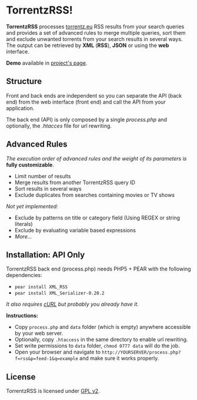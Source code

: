 TorrentzRSS!
===========

**TorrentzRSS** processes [torrentz.eu](http://www.torrentz.eu) RSS results from your search queries and provides a set of advanced rules to merge multiple queries, sort them and exclude unwanted torrents from your search results in several ways. The output can be retrieved by **XML** (**RSS**), **JSON** or using the **web** interface.

**Demo** available in [project's page](http://Theadd.github.io/TorrentzRSS/).

## Structure
Front and back ends are independent so you can separate the API (back end) from the web interface (front end) and call the API from your application.

The back end (API) is only composed by a single *process.php* and optionally, the *.htacces* file for url rewriting.

## Advanced Rules
*The execution order of advanced rules and the weight of its parameters is* **fully customizable**.
* Limit number of results
* Merge results from another TorrentzRSS query ID
* Sort results in several ways
* Exclude duplicates from searches containing movies or TV shows

*Not yet implemented:*
* Exclude by patterns on title or category field (Using REGEX or string literals)
* Exclude by evaluating variable based expressions
* *More...*

## Installation: API Only
TorrentzRSS back end (process.php) needs PHP5 + PEAR with the following dependencies:
* `pear install XML_RSS`
* `pear install XML_Serializer-0.20.2`

*It also requires [cURL](http://curl.haxx.se/download.html) but probably you already have it.*

**Instructions:**
* Copy `process.php` and `data` folder (which is empty) anywhere accessible by your web server.
* Optionally, copy `.htaccess` in the same directory to enable url rewriting.
* Set write permissions to `data` folder, `chmod 0777 data` will do the job.
* Open your browser and navigate to `http://YOURSERVER/process.php?f=rss&p=feed-1&q=example` and make sure it works properly.

## License
TorrentzRSS is licensed under [GPL v2](https://github.com/Theadd/TorrentzRSS/blob/master/LICENSE).
